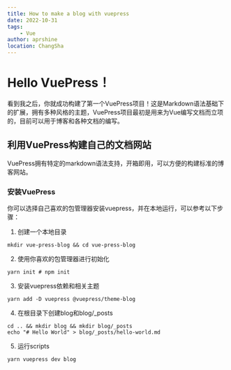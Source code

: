 ```yaml
---
title: How to make a blog with vuepress
date: 2022-10-31
tags:
 	- Vue
author: aprshine
location: ChangSha
---
```


# Hello VuePress！

​	看到我之后，你就成功构建了第一个VuePress项目！这是Markdown语法基础下的扩展，拥有多种风格的主题，VuePress项目最初是用来为Vue编写文档而立项的，目前可以用于博客和各种文档的编写。

## 利用VuePress构建自己的文档网站

​	VuePress拥有特定的markdown语法支持，开箱即用，可以方便的构建标准的博客网站。

### 安装VuePress

​	你可以选择自己喜欢的包管理器安装vuepress，并在本地运行，可以参考以下步骤：

1. 创建一个本地目录

``` shell
mkdir vue-press-blog && cd vue-press-blog
```

2. 使用你喜欢的包管理器进行初始化

``` shell
yarn init # npm init
```

3. 安装vuepress依赖和相关主题

``` shell
yarn add -D vuepress @vuepress/theme-blog
```

4. 在根目录下创建blog和blog/_posts

```shell
cd .. && mkdir blog && mkdir blog/_posts
echo "# Hello World" > blog/_posts/hello-world.md
```

5. 运行scripts

```shell
yarn vuepress dev blog
```









